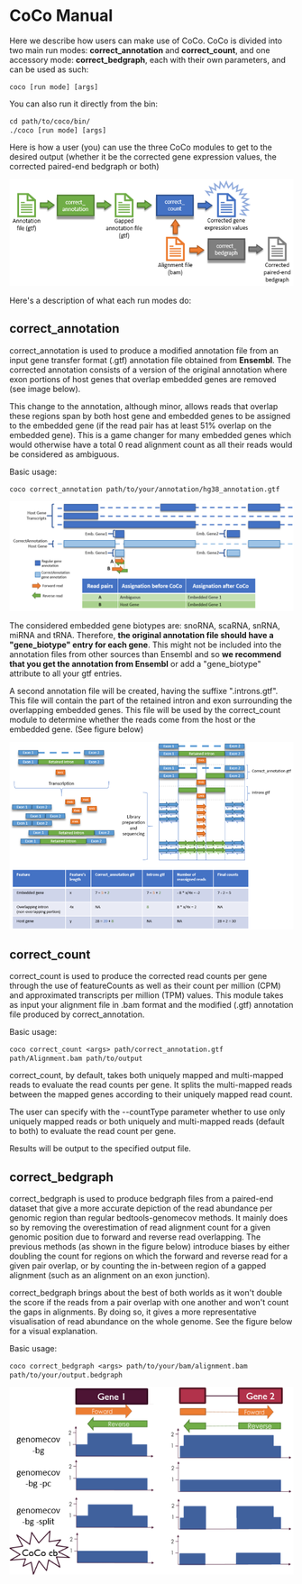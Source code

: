 # CoCo Manual

Here we describe how users can make use of CoCo.
CoCo is divided into two main run modes: **correct_annotation** and **correct_count**, 
and one accessory mode: **correct_bedgraph**, each with their own parameters, and can be used as such:

```
coco [run mode] [args]
```

You can also run it directly from the bin:

```
cd path/to/coco/bin/
./coco [run mode] [args]
```

Here is how a user (you) can use the three CoCo modules to get to the desired output (whether it be the corrected gene 
expression values, the corrected paired-end bedgraph or both)

![alt tag](ressources/CoCoPipeline.PNG)

Here's a description of what each run modes do:

## correct_annotation
correct_annotation is used to produce a modified annotation file from an input gene transfer format (.gtf) annotation 
file obtained from **Ensembl**. The corrected annotation consists of a version of the original annotation where exon 
portions of host genes that overlap embedded genes are removed (see image below).

This change to the annotation, although minor, allows reads that overlap these regions span by both host gene and 
embedded genes to be assigned to the embedded gene (if the read pair has at least 51% overlap on the embedded gene). 
This is a game changer for many embedded genes which would otherwise have a total 0 read alignment count as all their 
reads would be considered as ambiguous.

Basic usage:
```
coco correct_annotation path/to/your/annotation/hg38_annotation.gtf
```

![alt tag](ressources/CorrectAnnotation.PNG)

The considered embedded gene biotypes are: snoRNA, scaRNA, snRNA, miRNA and tRNA. Therefore, **the original annotation 
file should have a "gene_biotype" entry for each gene**. This might not be included into the annotation files from other 
sources than Ensembl and so **we recommend that you get the annotation from Ensembl** or add a "gene_biotype" attribute 
to all your gtf entries.

A second annotation file will be created, having the suffixe ".introns.gtf". This file will contain the part of the 
retained intron and exon surrounding the overlapping embedded genes. This file will be used by the correct_count module
to determine whether the reads come from the host or the embedded gene. (See figure below)

![alt tag](ressources/CoCo_introns.png)

## correct_count

correct_count is used to produce the corrected read counts per gene through the use of featureCounts as well as 
their count per million (CPM) and approximated transcripts per million (TPM) values. This module takes as input your 
alignment file in .bam format and the modified (.gtf) annotation file produced by correct_annotation.

Basic usage:
```
coco correct_count <args> path/correct_annotation.gtf path/Alignment.bam path/to/output
```

correct_count, by default, takes both uniquely mapped and multi-mapped reads to evaluate the read counts per gene. It 
splits the multi-mapped reads between the mapped genes according to their uniquely mapped read count.

The user can specify with the --countType parameter whether to use only uniquely mapped reads or both uniquely and 
multi-mapped reads (default to both) to evaluate the read count per gene.

Results will be output to the specified output file.

## correct_bedgraph

correct_bedgraph is used to produce bedgraph files from a paired-end dataset that give a more accurate depiction of the 
read abundance per genomic region than regular bedtools-genomecov methods. It mainly does so by removing the 
overestimation of read alignment count for a given genomic position due to forward and reverse read overlapping. The 
previous methods (as shown in the figure below) introduce biases by either doubling the count for regions on which 
the forward and reverse read for a given pair overlap, or by counting the in-between region of a gapped alignment 
(such as an alignment on an exon junction).

correct_bedgraph brings about the best of both worlds as it won't double the score if the reads from a pair overlap 
with one another and won't count the gaps in alignments. By doing so, it gives a more representative visualisation of 
read abundance on the whole genome. See the figure below for a visual explanation.

Basic usage:
```
coco correct_bedgraph <args> path/to/your/bam/alignment.bam path/to/your/output.bedgraph
```

![alt tag](ressources/Correct_bedgraph.png)
